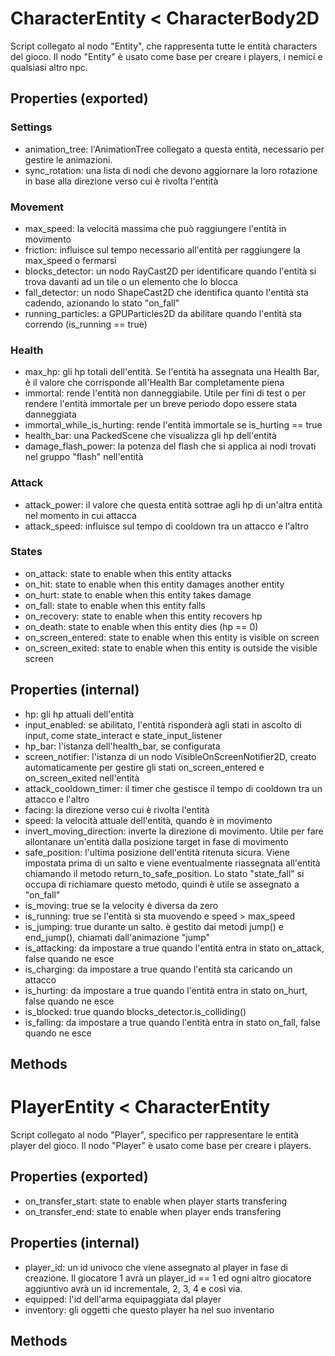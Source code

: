 # CharacterEntity < CharacterBody2D
Script collegato al nodo "Entity", che rappresenta tutte le entità characters del gioco.
Il nodo "Entity" è usato come base per creare i players, i nemici e qualsiasi altro npc.

## Properties (exported)
### Settings
- animation_tree: l'AnimationTree collegato a questa entità, necessario per gestire le animazioni.
- sync_rotation: una lista di nodi che devono aggiornare la loro rotazione in base alla direzione verso cui è rivolta l'entità

### Movement
- max_speed: la velocità massima che può raggiungere l'entità in movimento
- friction: influisce sul tempo necessario all'entità per raggiungere la max_speed o fermarsi
- blocks_detector: un nodo RayCast2D per identificare quando l'entità si trova davanti ad un tile o un elemento che lo blocca
- fall_detector: un nodo ShapeCast2D che identifica quanto l'entità sta cadendo, azionando lo stato "on_fall"
- running_particles: a GPUParticles2D da abilitare quando l'entità sta correndo (is_running == true)

### Health
- max_hp: gli hp totali dell'entità. Se l'entità ha assegnata una Health Bar, è il valore che corrisponde all'Health Bar completamente piena
- immortal: rende l'entità non danneggiabile. Utile per fini di test o per rendere l'entità immortale per un breve periodo dopo essere stata danneggiata
- immortal_while_is_hurting: rende l'entità immortale se is_hurting == true
- health_bar: una PackedScene che visualizza gli hp dell'entità
- damage_flash_power: la potenza del flash che si applica ai nodi trovati nel gruppo "flash" nell'entità

### Attack
- attack_power: il valore che questa entità sottrae agli hp di un'altra entità nel momento in cui attacca
- attack_speed: influisce sul tempo di cooldown tra un attacco e l'altro

### States
- on_attack: state to enable when this entity attacks
- on_hit: state to enable when this entity damages another entity
- on_hurt: state to enable when this entity takes damage
- on_fall: state to enable when this entity falls
- on_recovery: state to enable when this entity recovers hp
- on_death: state to enable when this entity dies (hp == 0)
- on_screen_entered: state to enable when this entity is visible on screen
- on_screen_exited: state to enable when this entity is outside the visible screen

## Properties (internal)
- hp: gli hp attuali dell'entità
- input_enabled: se abilitato, l'entità risponderà agli stati in ascolto di input, come state_interact e state_input_listener
- hp_bar: l'istanza dell'health_bar, se configurata
- screen_notifier: l'istanza di un nodo VisibleOnScreenNotifier2D, creato automaticamente per gestire gli stati on_screen_entered e on_screen_exited nell'entità
- attack_cooldown_timer: il timer che gestisce il tempo di cooldown tra un attacco e l'altro
- facing: la direzione verso cui è rivolta l'entità
- speed: la velocità attuale dell'entità, quando è in movimento
- invert_moving_direction: inverte la direzione di movimento. Utile per fare allontanare un'entità dalla posizione target in fase di movimento
- safe_position: l'ultima posizione dell'entità ritenuta sicura. Viene impostata prima di un salto e viene eventualmente riassegnata all'entità chiamando il metodo return_to_safe_position. Lo stato "state_fall" si occupa di richiamare questo metodo, quindi è utile se assegnato a "on_fall"
- is_moving: true se la velocity è diversa da zero
- is_running: true se l'entità si sta muovendo e speed > max_speed 
- is_jumping: true durante un salto. è gestito dai metodi jump() e end_jump(), chiamati dall'animazione "jump"
- is_attacking: da impostare a true quando l'entità entra in stato on_attack, false quando ne esce
- is_charging: da impostare a true quando l'entità sta caricando un attacco
- is_hurting: da impostare a true quando l'entità entra in stato on_hurt, false quando ne esce
- is_blocked: true quando blocks_detector.is_colliding()
- is_falling: da impostare a true quando l'entità entra in stato on_fall, false quando ne esce

## Methods

# PlayerEntity < CharacterEntity
Script collegato al nodo "Player", specifico per rappresentare le entità player del gioco.
Il nodo "Player" è usato come base per creare i players.

## Properties (exported)
- on_transfer_start: state to enable when player starts transfering
- on_transfer_end: state to enable when player ends transfering

## Properties (internal)
- player_id: un id univoco che viene assegnato al player in fase di creazione. Il giocatore 1 avrà un player_id == 1 ed ogni altro giocatore aggiuntivo avrà un id incrementale, 2, 3, 4 e così via.
- equipped: l'id dell'arma equipaggiata dal player
- inventory: gli oggetti che questo player ha nel suo inventario

## Methods
